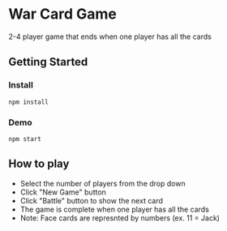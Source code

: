 # War Card Game
2-4 player game that ends when one player has all the cards

## Getting Started

### Install
```
npm install
```
### Demo
```
npm start
```

## How to play
 - Select the number of players from the drop down
 - Click "New Game" button
 - Click "Battle" button to show the next card
 - The game is complete when one player has all the cards
 - Note: Face cards are represnted by numbers (ex. 11 = Jack)
